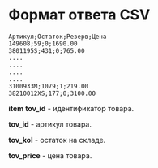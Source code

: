 # Формат ответа CSV

```text
Артикул;Остаток;Резерв;Цена
149608;59;0;1690.00
3801195S;431;0;765.00
....
....
....
....
3100933M;1079;1;219.00
38210012XS;177;0;3100.00
```

**item tov\_id** - идентификатор товара.

**tov\_id**  - артикул товара.

**tov\_kol** - остаток на складе.

**tov\_price** - цена товара.

